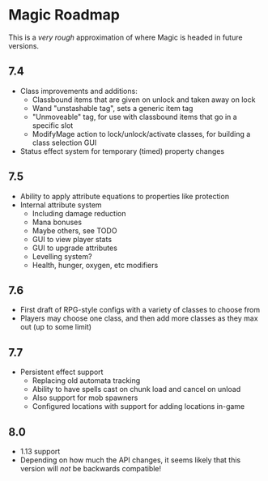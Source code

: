 # Magic Roadmap

This is a *very rough* approximation of where Magic is headed in future versions.

## 7.4

 - Class improvements and additions:
     - Classbound items that are given on unlock and taken away on lock
     - Wand "unstashable tag", sets a generic item tag
     - "Unmoveable" tag, for use with classbound items that go in a specific slot
     - ModifyMage action to lock/unlock/activate classes, for building a class selection GUI
 - Status effect system for temporary (timed) property changes

## 7.5

 - Ability to apply attribute equations to properties like protection
 - Internal attribute system
   - Including damage reduction
   - Mana bonuses
   - Maybe others, see TODO
   - GUI to view player stats
   - GUI to upgrade attributes
   - Levelling system? 
   - Health, hunger, oxygen, etc modifiers
 
## 7.6

 - First draft of RPG-style configs with a variety of classes to choose from
 - Players may choose one class, and then add more classes as they max out (up to some limit)
 
## 7.7

 - Persistent effect support
   - Replacing old automata tracking
   - Ability to have spells cast on chunk load and cancel on unload
   - Also support for mob spawners
   - Configured locations with support for adding locations in-game

## 8.0
 
 - 1.13 support
 - Depending on how much the API changes, it seems likely that this version will *not* be backwards compatible!